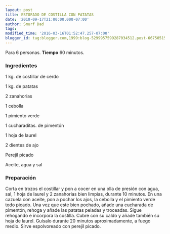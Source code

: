 ```yaml
---
layout: post
title: ESTOFADO DE COSTILLA CON PATATAS
date: '2010-09-17T21:00:00.000-07:00'
author: Smurf Dad
tags: 
modified_time: '2016-03-16T01:52:47.257-07:00'
blogger_id: tag:blogger.com,1999:blog-5299957599287034512.post-6675051555523107940
---
```


Para 6 personas.
<b>Tiempo</b> 60 minutos.

<h3>Ingredientes</h3>

1 kg. de costillar de cerdo

1 kg. de patatas

2 zanahorias

1 cebolla

1 pimiento verde

1 cucharaditas. de pimentón

1 hoja de laurel

2 dientes de ajo

Perejil picado

Aceite, agua y sal

<h3>Preparación</h3>

Corta en trozos el costillar y pon a cocer en una olla de presión con agua, sal, 1 hoja de laurel y 2 zanahorias bien limpias, durante 10 minutos. En una cazuela con aceite, pon a pochar los ajos, la cebolla y el pimiento verde todo picado. Una vez que este bien pochado, añade una cucharada de pimentón, rehoga y añade las patatas peladas y troceadas. Sigue rehogando e incorpora la costilla. Cubre con su caldo y añade también su hoja de laurel. Guísalo durante 20 minutos aproximadamente, a fuego medio. Sirve espolvoreado con perejil picado.

